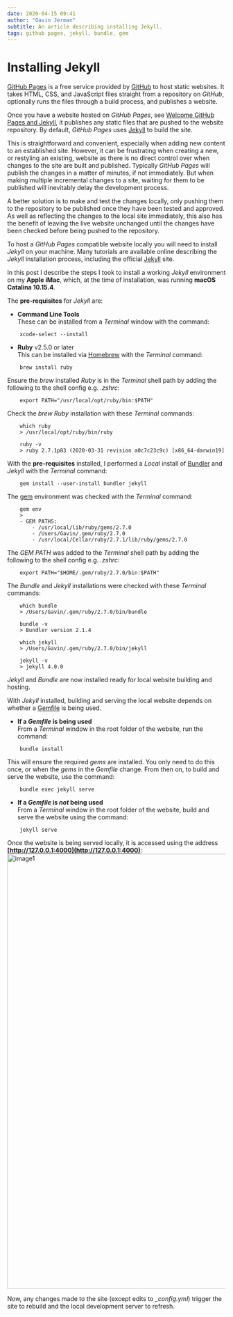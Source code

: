 ```yaml
---
date: 2020-04-15 09:41
author: "Gavin Jerman"
subtitle: An article describing installing Jekyll.
tags: github pages, jekyll, bundle, gem
---
```


# Installing Jekyll

[GitHub Pages](https://pages.github.com) is a free service provided by [GitHub](https://github.com/) to host static websites. It takes HTML, CSS, and JavaScript files straight from a repository on *GitHub*, optionally runs the files through a build process, and publishes a website.

Once you have a website hosted on *GitHub Pages*, see [Welcome GitHub Pages and Jekyll](/2020/04/welcome-github-jekyll), it publishes any static files that are pushed to the website repository. By default, *GitHub Pages* uses [Jekyll](https://jekyllrb.com) to build the site.


This is straightforward and convenient, especially when adding new content to an established site. However, it can be frustrating when creating a new, or restyling an existing, website as there is no direct control over when changes to the site are built and published. Typically *GitHub Pages* will publish the changes in a matter of minutes, if not immediately. But when making multiple incremental changes to a site, waiting for them to be published will inevitably delay the development process.

A better solution is to make and test the changes locally, only pushing them to the repository to be published once they have been tested and approved. As well as reflecting the changes to the local site immediately, this also has the benefit of leaving the live website unchanged until the changes have been checked before being pushed to the repository.

To host a *GitHub Pages* compatible website locally you will need to install *Jekyll* on your machine. Many tutorials are available online describing the *Jekyll* installation process, including the official [Jekyll](https://jekyllrb.com/docs/) site.

In this post I describe the steps I took to install a working *Jekyll* environment on my **Apple iMac**, which, at the time of installation, was running **macOS Catalina 10.15.4**.

The **pre-requisites** for *Jekyll* are:

- **Command Line Tools**  
These can be installed from a *Terminal* window with the command:

```
    xcode-select --install
```

- **Ruby** v2.5.0 or later  
This can be installed via [Homebrew](https://brew.sh) with the *Terminal* command:

```
    brew install ruby
```

Ensure the *brew* installed *Ruby* is in the *Terminal* shell path by adding the following to the shell config e.g. *.zshrc*:

```
    export PATH="/usr/local/opt/ruby/bin:$PATH"
```

Check the *brew* *Ruby* installation with these *Terminal* commands:

```
    which ruby
    > /usr/local/opt/ruby/bin/ruby
    
    ruby -v
    > ruby 2.7.1p83 (2020-03-31 revision a0c7c23c9c) [x86_64-darwin19]
```

With the **pre-requisites** installed, I performed a *Local* install of [Bundler](https://jekyllrb.com/docs/ruby-101/#bundler) and *Jekyll* with the *Terminal* command:

```
    gem install --user-install bundler jekyll
```

The [gem](https://jekyllrb.com/docs/ruby-101/#gems) environment was checked with the *Terminal* command:

```
    gem env
    >
    - GEM PATHS:
        - /usr/local/lib/ruby/gems/2.7.0
        - /Users/Gavin/.gem/ruby/2.7.0
        - /usr/local/Cellar/ruby/2.7.1/lib/ruby/gems/2.7.0
```

The *GEM PATH* was added to the *Terminal* shell path by adding the following to the shell config e.g. *.zshrc*:

```
    export PATH="$HOME/.gem/ruby/2.7.0/bin:$PATH"
```

The *Bundle* and *Jekyll* installations were checked with these *Terminal* commands:

```
    which bundle
    > /Users/Gavin/.gem/ruby/2.7.0/bin/bundle
    
    bundle -v
    > Bundler version 2.1.4
    
    which jekyll
    > /Users/Gavin/.gem/ruby/2.7.0/bin/jekyll
    
    jekyll -v
    > jekyll 4.0.0
```

*Jekyll* and *Bundle* are now installed ready for local website building and hosting.

With *Jekyll* installed, building and serving the local website depends on whether a [Gemfile](https://jekyllrb.com/docs/ruby-101/#gemfile) is being used.

- **If a *Gemfile* is being used**  
    From a *Terminal* window in the root folder of the website, run the command:

```
    bundle install
```   

This will ensure the required *gems* are installed. You only need to do this once, or when the *gems* in the *Gemfile* change. From then on, to build and serve the website, use the command:

```
    bundle exec jekyll serve
```  

- **If a *Gemfile* is *not* being used**  
    From a *Terminal* window in the root folder of the website, build and serve the website using the command:
    
```
    jekyll serve
```     

Once the website is being served locally, it is accessed using the address **[http://127.0.0.1:4000](http://127.0.0.1:4000)**:
<img src="/images/blog/2020-04-15-installing-1.png" alt="image1" width="1000">

Now, any changes made to the site (except edits to *_config.yml*) trigger the site to rebuild and the local development server to refresh.
